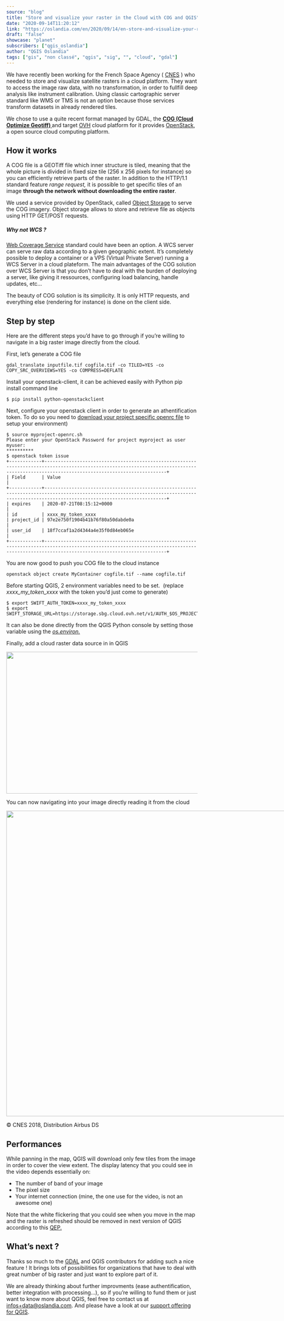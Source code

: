```yaml
---
source: "blog"
title: "Store and visualize your raster in the Cloud with COG and QGIS"
date: "2020-09-14T11:20:12"
link: "https://oslandia.com/en/2020/09/14/en-store-and-visualize-your-raster-in-the-cloud-with-cog-and-qgis/"
draft: "false"
showcase: "planet"
subscribers: ["qgis_oslandia"]
author: "QGIS Oslandia"
tags: ["gis", "non classé", "qgis", "sig", "", "cloud", "gdal"]
---
```


<p>We have recently been working for the French Space Agency ( <a href="https://www.cnes.fr/">CNES</a> ) who needed to store and visualize satellite rasters in a cloud platform. They want to access the image raw data, with no transformation, in order to fullfill deep analysis like instrument calibration. Using classic cartographic server standard like WMS or TMS is not an option because those services transform datasets in already rendered tiles.</p>
<p>We chose to use a quite recent format managed by GDAL, the <a href="https://www.cogeo.org/"><strong>COG (Cloud Optimize Geotiff) </strong></a>and target <a href="https://www.ovhcloud.com">OVH</a> cloud platform for it provides <a href="https://www.openstack.org/">OpenStack</a>, a open source cloud computing platform.</p>
<h2>How it works</h2>
<p>A COG file is a GEOTiff file which inner structure is tiled, meaning that the whole picture is divided in fixed size tile (256 x 256 pixels for instance) so you can efficiently retrieve parts of the raster. In addition to the HTTP/1.1 standard feature <em>range request, </em>it is possible to get specific tiles of an image <strong>through the network without downloading the entire raster</strong>.</p>
<p>We used a service provided by OpenStack, called <a href="https://en.wikipedia.org/wiki/Object_storage">Object Storage</a> to serve the COG imagery. Object storage allows to store and retrieve file as objects using HTTP GET/POST requests.</p>
<h5>Why not WCS ?</h5>
<p><a href="https://www.ogc.org/standards/wcs">Web Coverage Service</a> standard could have been an option. A WCS server can serve raw data according to a given geographic extent. It&#8217;s completely possible to deploy a container or a VPS (Virtual Private Server) running a WCS Server in a cloud plateform. The main advantages of the COG solution over WCS Server is that you don&#8217;t have to deal with the burden of deploying a server, like giving it ressources, configuring load balancing, handle updates, etc&#8230;</p>
<p>The beauty of COG solution is its simplicity. It is only HTTP requests, and everything else (rendering for instance) is done on the client side.</p>
<h2>Step by step</h2>
<p>Here are the different steps you&#8217;d have to go through if you&#8217;re willing to navigate in a big raster image directly from the cloud.</p>
<p>First, let&#8217;s generate a COG file</p>
<div class="code-embed-wrapper"> <pre class="language-bash code-embed-pre"><code class="language-bash code-embed-code">gdal_translate inputfile.tif cogfile.tif -co TILED=YES -co COPY_SRC_OVERVIEWS=YES -co COMPRESS=DEFLATE</code></pre> <div class="code-embed-infos"> </div> </div>
<p>Install your openstack-client, it can be achieved easily with Python pip install command line</p>
<div class="code-embed-wrapper"> <pre class="language-bash code-embed-pre"><code class="language-bash code-embed-code">$ pip install python-openstackclient</code></pre> <div class="code-embed-infos"> </div> </div>
<p>Next, configure your openstack client in order to generate an athentification token. To do so you need to <a href="https://help.dreamhost.com/hc/en-us/articles/228047207-How-to-download-your-DreamCompute-openrc-file">download your project specific openrc file</a> to setup your environment)</p>
<div class="code-embed-wrapper"> <pre class="language-bash code-embed-pre"><code class="language-bash code-embed-code">$ source myproject-openrc.sh
Please enter your OpenStack Password for project myproject as user myuser:
**********
$ openstack token issue                                 
+------------+-----------------------------------------------------------------------------------------------------------------------------------------------------------------------------------------+
| Field      | Value                                                                                                                                                                                   |
+------------+-----------------------------------------------------------------------------------------------------------------------------------------------------------------------------------------+
| expires    | 2020-07-21T08:15:12+0000                                                                                                                                                                |
| id         | xxxx_my_token_xxxx
| project_id | 97e2e750f1904b41b76f80a50dabde0a                                                                                                                                                        |
| user_id    | 18f7ccaf1a2d4344a4e35f0d84eb065e                                                                                                                                                        |
+------------+-----------------------------------------------------------------------------------------------------------------------------------------------------------------------------------------+</code></pre> <div class="code-embed-infos"> </div> </div>
<p>You are now good to push you COG file to the cloud instance</p>
<div class="code-embed-wrapper"> <pre class="language-bash code-embed-pre"><code class="language-bash code-embed-code">openstack object create MyContainer cogfile.tif --name cogfile.tif</code></pre> <div class="code-embed-infos"> </div> </div>
<p>Before starting QGIS, 2 environment variables need to be set.  (replace <em>xxxx_my_token_xxxx</em> with the token you&#8217;d just come to generate)</p>
<div class="code-embed-wrapper"> <pre class="language-bash code-embed-pre"><code class="language-bash code-embed-code">$ export SWIFT_AUTH_TOKEN=xxxx_my_token_xxxx
$ export SWIFT_STORAGE_URL=https://storage.sbg.cloud.ovh.net/v1/AUTH_$OS_PROJECT_ID</code></pre> <div class="code-embed-infos"> </div> </div>
<p>It can also be done directly from the QGIS Python console by setting those variable using the <a href="https://docs.python.org/3/library/os.html#os.environ"><em>os.environ.</em></a></p>
<p>Finally, add a cloud raster data source in in QGIS</p>
<p><img alt="" class="size-full wp-image-5822 aligncenter" height="373" src="https://oslandia.com/wp-content/uploads/2020/07/cog_source.png" width="882" /></p>
<p>You can now navigating into your image directly reading it from the cloud</p>
<div class="wp-caption aligncenter" id="attachment_5823" style="width: 1138px;"><img alt="" class="wp-image-5823 size-full" height="804" src="https://oslandia.com/wp-content/uploads/2020/07/democog.gif" width="1128" /><p class="wp-caption-text">© CNES 2018, Distribution Airbus DS</p></div>
<h2>Performances</h2>
<p>While panning in the map, QGIS will download only few tiles from the image in order to cover the view extent. The display latency that you could see in the video depends essentially on:</p>
<ul>
<li>The number of band of your image</li>
<li>The pixel size</li>
<li>Your internet connection (mine, the one use for the video, is not an awesome one)</li>
</ul>
<p>Note that the white flickering that you could see when you move in the map and the raster is refreshed should be removed in next version of QGIS according to this <a href="https://github.com/qgis/QGIS-Enhancement-Proposals/issues/181">QEP.</a></p>
<h2>What&#8217;s next ?</h2>
<p>Thanks so much to the <a href="https://gdal.org/">GDAL</a> and QGIS contributors for adding such a nice feature ! It brings lots of possibilities for organizations that have to deal with great number of big raster and just want to explore part of it.</p>
<p>We are already thinking about further improvments (ease authentification, better integration with processing&#8230;), so if you&#8217;re willing to fund them or just want to know more about QGIS, feel free to contact us at <a href="mailto:infos+data@oslandia.com">infos+data@oslandia.com</a>. And please have a look at our <a href="https://qgis.oslandia.com">support offering for QGIS</a>.</p>
